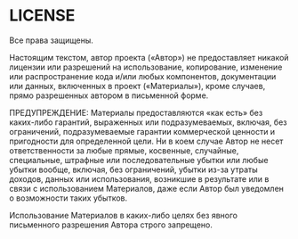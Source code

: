 # LICENSE

Все права защищены.

Настоящим текстом, автор проекта («Автор») не предоставляет никакой лицензии или разрешений на использование, копирование, изменение или распространение кода и/или любых компонентов, документации или данных, включенных в проект («Материалы»), кроме случаев, прямо разрешенных автором в письменной форме.

ПРЕДУПРЕЖДЕНИЕ: Материалы предоставляются «как есть» без каких-либо гарантий, выраженных или подразумеваемых, включая, без ограничений, подразумеваемые гарантии коммерческой ценности и пригодности для определенной цели. Ни в коем случае Автор не несет ответственности за любые прямые, косвенные, случайные, специальные, штрафные или последовательные убытки или любые убытки вообще, включая, без ограничений, убытки из-за утраты доходов, данных или использования, возникшие в результате или в связи с использованием Материалов, даже если Автор был уведомлен о возможности таких убытков.

Использование Материалов в каких-либо целях без явного письменного разрешения Автора строго запрещено.
